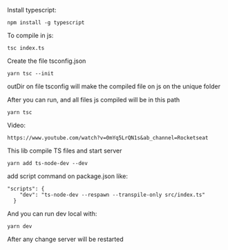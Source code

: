 
Install typescript:
```
npm install -g typescript
```

To compile in js:
```
tsc index.ts
```

Create the file tsconfig.json
```
yarn tsc --init
```

outDir on file tsconfig will make 
the compiled file on js on the unique folder

After you can run, and all files js compiled
will be in this path
```
yarn tsc
```

Video:
```
https://www.youtube.com/watch?v=0mYq5LrQN1s&ab_channel=Rocketseat
```

This lib compile TS files and start server
```
yarn add ts-node-dev --dev
```

add script command on package.json like:
```
"scripts": {
    "dev": "ts-node-dev --respawn --transpile-only src/index.ts"
  }
```

And you can run dev local with:
```
yarn dev
```
After any change server will be restarted

